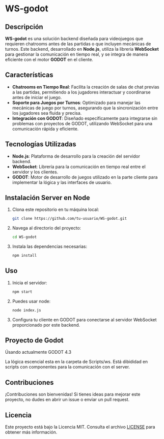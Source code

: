 # WS-godot

## Descripción

**WS-godot** es una solución backend diseñada para videojuegos que requieren chatrooms antes de las partidas o que incluyen mecánicas de turnos. Este backend, desarrollado en **Node.js**, utiliza la librería **WebSocket** para gestionar la comunicación en tiempo real, y se integra de manera eficiente con el motor **GODOT** en el cliente.

## Características

- **Chatrooms en Tiempo Real**: Facilita la creación de salas de chat previas a las partidas, permitiendo a los jugadores interactuar y coordinarse antes de iniciar el juego.
- **Soporte para Juegos por Turnos**: Optimizado para manejar las mecánicas de juego por turnos, asegurando que la sincronización entre los jugadores sea fluida y precisa.
- **Integración con GODOT**: Diseñado específicamente para integrarse sin problemas con proyectos de GODOT, utilizando WebSocket para una comunicación rápida y eficiente.

## Tecnologías Utilizadas

- **Node.js**: Plataforma de desarrollo para la creación del servidor backend.
- **WebSocket**: Librería para la comunicación en tiempo real entre el servidor y los clientes.
- **GODOT**: Motor de desarrollo de juegos utilizado en la parte cliente para implementar la lógica y las interfaces de usuario.

## Instalación Server en Node

1. Clona este repositorio en tu máquina local:

   ```bash
   git clone https://github.com/tu-usuario/WS-godot.git
   ```

2. Navega al directorio del proyecto:

   ```bash
   cd WS-godot
   ```

3. Instala las dependencias necesarias:

   ```bash
   npm install
   ```

## Uso

1. Inicia el servidor:

   ```bash
   npm start
   ```
2. Puedes usar node:
   
   ```bash
   node index.js
   ```


2. Configura tu cliente en GODOT para conectarse al servidor WebSocket proporcionado por este backend.

## Proyecto de Godot

Úsando actualmente GODOT 4.3

La lógica escencial esta en la carpeta de Scripts/ws. Está dibididad en scripts con componentes para la comunicación con el server. 

## Contribuciones

¡Contribuciones son bienvenidas! Si tienes ideas para mejorar este proyecto, no dudes en abrir un issue o enviar un pull request.

## Licencia

Este proyecto está bajo la Licencia MIT. Consulta el archivo [LICENSE](LICENSE) para obtener más información.
